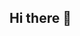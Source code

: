 ## Hi there 👋

<!--
**Lucasqrz1/Lucasqrz1** is a ✨ _special_ ✨ repository because its `README.md` (this file) appears on your GitHub profile.

Here are some ideas to get you started:

## - 🔭 I’m currently studying Computer Science
- 🌱 I’m currently learning Python
- 🤔 I’m looking for a Software Development internship 
- 🤔 I’m looking for help with ...
- 💬 Ask me about ...
- 📫 How to reach me: lucasqrz1@hotmail.com
-->
